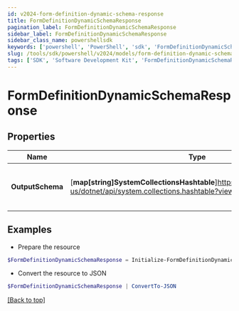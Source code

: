 ```yaml
---
id: v2024-form-definition-dynamic-schema-response
title: FormDefinitionDynamicSchemaResponse
pagination_label: FormDefinitionDynamicSchemaResponse
sidebar_label: FormDefinitionDynamicSchemaResponse
sidebar_class_name: powershellsdk
keywords: ['powershell', 'PowerShell', 'sdk', 'FormDefinitionDynamicSchemaResponse', 'V2024FormDefinitionDynamicSchemaResponse'] 
slug: /tools/sdk/powershell/v2024/models/form-definition-dynamic-schema-response
tags: ['SDK', 'Software Development Kit', 'FormDefinitionDynamicSchemaResponse', 'V2024FormDefinitionDynamicSchemaResponse']
---
```



# FormDefinitionDynamicSchemaResponse

## Properties

Name | Type | Description | Notes
------------ | ------------- | ------------- | -------------
**OutputSchema** | [**map[string]SystemCollectionsHashtable**]https://learn.microsoft.com/en-us/dotnet/api/system.collections.hashtable?view=net-9.0 | OutputSchema holds a JSON schema generated dynamically | [optional] 

## Examples

- Prepare the resource
```powershell
$FormDefinitionDynamicSchemaResponse = Initialize-FormDefinitionDynamicSchemaResponse  -OutputSchema {outputSchema={$schema=https://json-schema.org/draft/2020-12/schema, additionalProperties=false, properties={firstName={title=First Name, type=string}, fullName={title=Full Name, type=string}, lastName={title=Last Name, type=string}, startDate={format=date-time, title=Start Date, type=string}}, type=object}}
```

- Convert the resource to JSON
```powershell
$FormDefinitionDynamicSchemaResponse | ConvertTo-JSON
```


[[Back to top]](#) 

